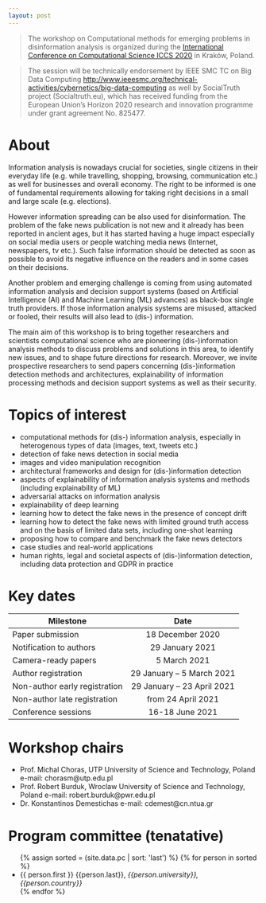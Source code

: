 ```yaml
---
layout: post
---
```


> The workshop on Computational methods for emerging problems in disinformation analysis is organized during the [International Conference on Computational Science ICCS 2020](https://www.iccs-meeting.org/iccs2021/) in Kraków, Poland.

> The session will be technically endorsement by IEEE SMC TC on Big Data Computing http://www.ieeesmc.org/technical-activities/cybernetics/big-data-computing as well by SocialTruth project (Socialtruth.eu), which has received funding from the European Union’s Horizon 2020 research and innovation programme under grant agreement No. 825477.

# About

Information analysis is nowadays crucial for societies, single citizens in their everyday life (e.g. while travelling, shopping, browsing, communication etc.) as well for businesses and overall economy. The right to be informed is one of fundamental requirements allowing for taking right decisions in a small and large scale (e.g. elections).

However information spreading can be also used for disinformation. The problem of the fake news publication is not new and it already has been reported in ancient ages, but it has started having a huge impact especially on social media users or people watching media news (Internet, newspapers, tv etc.). Such false information should be detected as soon as possible to avoid its negative influence on the readers and in some cases on their decisions.

Another problem and emerging challenge is coming from using automated information analysis and decision support systems (based on Artificial Intelligence (AI) and Machine Learning (ML) advances) as black-box single truth providers. If those information analysis systems are misused, attacked or fooled, their results will also lead to (dis-) information.

The main aim of this workshop is to bring together researchers and scientists computational science who are pioneering (dis-)information analysis methods to discuss problems and solutions in this area, to identify new issues, and to shape future directions for research. Moreover, we invite prospective researchers to send papers concerning (dis-)information detection methods and architectures, explainability of information processing methods and decision support systems as well as their security.

<!--
# Online meeting

The joint sessions <em>“Classifier Learning from Difficult Data”</em> and <em>“Computational Methods for Emerging Problems in (dis-)Information Analysis </em>” will take place on June 4th, 2020. The CLD2 and DIS-A workshops will take place via the zoom.us platform. Joining will be possible 15 minutes before the start of the meeting, which is at 8:45 AM (GMT + 2).


You can join via the following [hyperlink](https://pwr-edu.zoom.us/j/91255889567?pwd=K2c1Z0F4ZTA4b1JvZVgxZjlXRUVZdz09), or by using the *join a meeting* function and providing the following data:
- Meeting ID: 912 5588 9567

Passwords were sent directly to each of the sessions participants.
If you have any questions, please contact [Paweł Ksieniewicz](mailto:pawel.ksieniewicz@pwr.edu.pl) or [Paweł Zyblewski](mailto:pawel.zyblewski@pwr.edu.pl).

Best regards and take care!

Michał Choraś and Michał Woźniak


# Meeting schedule

The meeting schedule of CLD2 and DIS-A workshops is as follows


| Time        | Event           |Paper ID|
| ------------- |:-------------|---:|
| 9:00 – 9:10 |	<strong>Invitation and opening <em>(Michał Choraś, Michał Woźniak)</em></strong> |
|9:10 – 10:00 |	<strong>Keynote talk <em>(chair:  Prof. Michał Woźniak)</em></strong>|
||<strong>Prof. Michal Choraś<br>Current challenges in ML/AI: security, explainability and fairness</strong>|
|10:20-12:00| <strong>Session 1 <em>(chair: Prof. Olgierd Unold)</em></strong>|
||Paweł Teisseyre, Jan Mielniczuk and Małgorzata Łazęcka<br> Different strategies of fitting logistic regression for positive and unlabelled data|97 |
||Dariusz Sychel, Przemysław Klęsk and Aneta Bera<br> Branch-and-Bound Search for Training Cascades of Classifiers|132|
||Mariusz Topolski<br> Application of the stochastic gradient method in the construction of the main components of PCA in the task diagnosis of multiple sclerosis in children|516|
||Wojciech Wieczorek, Olgierd Unold, Łukasz Strąk and Arkadiusz Nowakowski<br> Grammatical Inference by Answer Set Programming|128|
||Magda Friedjungová, Daniel Vašata, Maksym Balatsko and Marcel Jiřina<br> Missing Features Reconstruction Using a Wasserstein Generative Adversarial Imputation Network|192|
|12:20-14:00| <strong>Session 2 <em>(chair: Dr. Paweł Ksieniewicz)</em></strong>|
||Pawel Zyblewski and Michal Wozniak<br> Dynamic Classifier Selection for data with skewed class distribution using Imbalance Ratio and Euclidean distance|184|
||Jan Brabec, Tomas Komarek, Vojtech Franc and Lukas Machlica<br> On Model Evaluation under Non-constant Class Imbalance|237|
||Pawel Trajdos and Marek Kurzynski<br> A Correction Method of a Base Classifier Applied to Imbalanced Data Classification|347|
||Paweł Ksieniewicz<br> Standard Decision Boundary in a support-domain of fuzzy classifier prediction for the task of imbalanced data classification|359|
||Jakub Klikowski and Michal Wozniak<br> Employing One-class SVM Classifier Ensemble for Imbalanced Data Stream Classification|559|
|14:20-16:00| <strong>Session 3 <em>(chair: Prof. Tomasz Andrysiak)</em></strong>
||Paweł Ksieniewicz and Robert Burduk<br> Clustering and Weighted Scoring in Geometric Space Support Vector Machine Ensemble for Highly Imbalanced Data Classification|629|
||Michał Żak and Michał Woźniak<br> Performance Analysis of Binarization Strategies for Multi-Class Imbalanced Data Classification|661|
||Paweł Ksieniewicz, Róża Goścień, Mirosław Klinkowski and Krzysztof Walkowiak<br> Pattern recognition model to aid the optimization of Dynamic Spectrally-Spatially Flexible Optical Networks|639|
||Tomasz Andrysiak and Łukasz Saganowski<br> Maintenance and Security System for PLC Railway LED Sign Communication Infrastructure|490|
||Jakub Nowak, Taras Holotyak, Marcin Korytkowski, Rafal Scherer and Sviatsolav Voloshynovskiy<br> Behavioral Biometric User Authentication from URL Logs|522|
|16:20-18:00| <strong>Session 4 <em>(chair: Prof. Michał Choraś)</em></strong>
||Marek Pawlicki, Rafal Kozik and Witold Holubowicz<br> On the impact of network data balancing in cybersecurity applications|99|
||Sebastian Kula, Michał Choraś, Rafał Kozik, Pawel Ksieniewicz and Michał Wozniak<br> Sentiment Analysis for Fake News Detection by Means of Neural Networks|362|
||Roman Englert and Jörg Muschiol<br> Syntactic and Semantic Bias Detection and Countermeasures|25|
||Amir Ebrahimi Fard, Majid Mohammadi and Bartel van de Walle<br> Detecting Rumours in Disasters: An Imbalanced Learning Approach|90|
-->

# Topics of interest

- computational methods for (dis-) information analysis, especially in heterogenous types of data (images, text, tweets etc.)
- detection of fake news detection in social media
- images and video manipulation recognition
- architectural frameworks and design for (dis-)information detection
- aspects of explainability of information analysis systems and methods (including explainability of ML)
- adversarial attacks on information analysis
- explainability of deep learning
- learning how to detect the fake news in the presence of concept drift
- learning how to detect the fake news with limited ground truth access and on the basis of limited data sets, including one-shot learning
- proposing how to compare and benchmark the fake news detectors
- case studies and real-world applications
- human rights, legal and societal aspects of (dis-)information detection, including data protection and GDPR in practice

# Key dates

| Milestone        | Date           |
| ------------- |:-------------:|
| Paper submission | 18 December 2020 |
| Notification to authors | 29 January 2021 |
| Camera-ready papers | 5 March 2021 |
| Author registration | 29 January – 5 March 2021 |
| Non-author early registration | 29 January – 23 April 2021 |
| Non-author late registration | from 24 April 2021 |
| Conference sessions | 16-18 June 2021 |

# Workshop chairs

<ul>
<li>
Prof. Michal Choras, UTP University of Science and Technology, Poland
e-mail: chorasm@utp.edu.pl
</li>
<li>
Prof. Robert Burduk, Wroclaw University of Science and Technology, Poland
e-mail: robert.burduk@pwr.edu.pl
</li>
<li>
Dr. Konstantinos Demestichas
e-mail: cdemest@cn.ntua.gr
</li>
</ul>

# Program committee (tenatative)

<ul>
{% assign sorted = (site.data.pc | sort: 'last') %}
{% for person in sorted %}
<li>
    {{ person.first }} {{person.last}}, <em>{{person.university}}, {{person.country}}</em>
</li>
{% endfor %}
</ul>



<!--
---


Polar Bear supports GFM!
The following text has been taken from [this page](https://github.com/adam-p/markdown-here/wiki/Markdown-Here-Cheatsheet).

# H1
## H2
### H3
#### H4
##### H5
###### H6


Emphasis, aka italics, with *asterisks* or _underscores_.

Strong emphasis, aka bold, with **asterisks** or __underscores__.

Combined emphasis with **asterisks and _underscores_**.

Strikethrough uses two tildes. ~~Scratch this.~~


1. First ordered list item
2. Another item
  * Unordered sub-list.
1. Actual numbers don't matter, just that it's a number
  1. Ordered sub-list
4. And another item.

   Some text that should be aligned with the above item.

* Unordered list can use asterisks
- Or minuses
+ Or pluses


[I'm an inline-style link](https://www.google.com)

[I'm a reference-style link][Arbitrary case-insensitive reference text]

[You can use numbers for reference-style link definitions][1]

Or leave it empty and use the [link text itself]

Some text to show that the reference links can follow later.

[arbitrary case-insensitive reference text]: https://www.mozilla.org
[1]: http://slashdot.org
[link text itself]: http://www.reddit.com



Inline `code` has `back-ticks around` it.



```javascript
var s = "JavaScript syntax highlighting";
alert(s);
```

```python
s = "Python syntax highlighting"
print s
```

```
No language indicated, so no syntax highlighting.
But let's throw in a <b>tag</b>.
```



Colons can be used to align columns.


The outer pipes (|) are optional, and you don't need to make the raw Markdown line up prettily. You can also use inline Markdown.

Markdown | Less | Pretty
--- | --- | ---
*Still* | `renders` | **nicely**
1 | 2 | 3



> Blockquotes are very handy in email to emulate reply text.
> This line is part of the same quote.

Quote break.

> This is a very long line that will still be quoted properly when it wraps. Oh boy let's keep writing to make sure this is long enough to actually wrap for everyone. Oh, you can *put* **Markdown** into a blockquote.
-->
